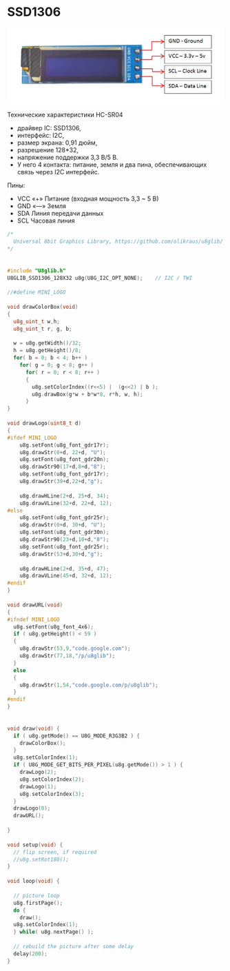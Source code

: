 # SSD1306
 ![SSD1306](Resources/Images/IMG.jpg)
 
Технические характеристики HC-SR04

 - драйвер IC: SSD1306,
 - интерфейс: I2C,
 - размер экрана: 0,91 дюйм,
 - разрешение 128*32,
 - напряжение поддержки 3,3 В/5 В.
 - У него 4 контакта: питание, земля и два пина, обеспечивающих связь через I2C интерфейс.

Пины:
 -	VCC	«+» Питание (входная мощность 3,3 ~ 5 В)
 -	GND	«—» Земля
 -	SDA	Линия передачи данных
 -	SCL	Часовая линия


```C++
/*
  Universal 8bit Graphics Library, https://github.com/olikraus/u8glib/
*/


#include "U8glib.h"
U8GLIB_SSD1306_128X32 u8g(U8G_I2C_OPT_NONE);	// I2C / TWI 

//#define MINI_LOGO

void drawColorBox(void)
{
  u8g_uint_t w,h;
  u8g_uint_t r, g, b;
  
  w = u8g.getWidth()/32;
  h = u8g.getHeight()/8;
  for( b = 0; b < 4; b++ )
    for( g = 0; g < 8; g++ )
      for( r = 0; r < 8; r++ )
      {
        u8g.setColorIndex((r<<5) |  (g<<2) | b );
        u8g.drawBox(g*w + b*w*8, r*h, w, h);
      }
}

void drawLogo(uint8_t d)
{
#ifdef MINI_LOGO
    u8g.setFont(u8g_font_gdr17r);
    u8g.drawStr(0+d, 22+d, "U");
    u8g.setFont(u8g_font_gdr20n);
    u8g.drawStr90(17+d,8+d,"8");
    u8g.setFont(u8g_font_gdr17r);
    u8g.drawStr(39+d,22+d,"g");
    
    u8g.drawHLine(2+d, 25+d, 34);
    u8g.drawVLine(32+d, 22+d, 12);
#else
    u8g.setFont(u8g_font_gdr25r);
    u8g.drawStr(0+d, 30+d, "U");
    u8g.setFont(u8g_font_gdr30n);
    u8g.drawStr90(23+d,10+d,"8");
    u8g.setFont(u8g_font_gdr25r);
    u8g.drawStr(53+d,30+d,"g");
    
    u8g.drawHLine(2+d, 35+d, 47);
    u8g.drawVLine(45+d, 32+d, 12);
#endif
}

void drawURL(void)
{
#ifndef MINI_LOGO
  u8g.setFont(u8g_font_4x6);
  if ( u8g.getHeight() < 59 )
  {
    u8g.drawStr(53,9,"code.google.com");
    u8g.drawStr(77,18,"/p/u8glib");
  }
  else
  {
    u8g.drawStr(1,54,"code.google.com/p/u8glib");
  }
#endif
}


void draw(void) {
  if ( u8g.getMode() == U8G_MODE_R3G3B2 ) {
    drawColorBox();
  }
  u8g.setColorIndex(1);
  if ( U8G_MODE_GET_BITS_PER_PIXEL(u8g.getMode()) > 1 ) {
    drawLogo(2);
    u8g.setColorIndex(2);
    drawLogo(1);
    u8g.setColorIndex(3);
  }
  drawLogo(0);
  drawURL();
  
}

void setup(void) {
  // flip screen, if required
  //u8g.setRot180();
}

void loop(void) {
  
  // picture loop
  u8g.firstPage();  
  do {
    draw();
  u8g.setColorIndex(1);
  } while( u8g.nextPage() );
  
  // rebuild the picture after some delay
  delay(200);  
}
```

